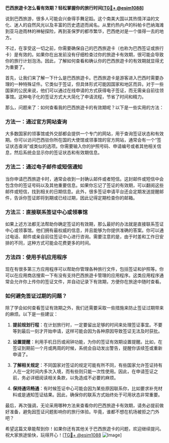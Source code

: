 **巴西旅遊卡怎么看有效期？轻松掌握你的旅行时间[[TG💪+ @esim1088](https://t.me/s/esim1088)]**

说到巴西旅游，很多人可能会兴奋得手舞足蹈。这个南美大国以其热情洋溢的文化、迷人的自然风光以及丰富的历史遗迹而闻名。从里约热内卢的科帕卡巴纳海滩到亚马逊雨林的神秘探险，再到圣保罗的都市繁华，巴西绝对是一个值得一去的地方。

不过，在享受这一切之前，你需要确保自己的巴西旅遊卡（也称为巴西签证或旅行卡）是有效的。如果你在出发前没有仔细检查过你的旅遊卡有效期，很可能会导致你的旅行计划泡汤。因此，了解如何查看和确认你的巴西旅遊卡的有效期就显得尤为重要了。

首先，让我们来了解一下什么是巴西旅遊卡。巴西旅遊卡是游客进入巴西时需要办理的一种特殊证件。它类似于签证，但具体形式可能因国家和地区而异。对于一些国家的公民来说，他们可以通过在线申请的方式获得电子签证，而无需亲自前往领事馆。这种电子化的签证方式大大简化了申请流程，节省了时间和精力。

那么，问题来了：如何查看我的巴西旅遊卡的有效期呢？以下是一些实用的方法：

### 方法一：通过官方网站查询

大多数国家的领事馆或外交部都会提供一个专门的网站，用于查询签证状态和有效期。你可以访问巴西驻你所在国的大使馆或领事馆的官方网站，通常会有一个“签证状态查询”或类似的选项。你需要输入你的护照号码、申请编号或者其他相关信息，然后系统会显示你的签证状态和有效期信息。

### 方法二：通过电子邮件或短信通知

当你申请巴西旅遊卡时，通常会收到一封确认邮件或者短信。这封邮件或短信中会包含你的签证号码以及其他重要信息。如果你忘记了签证的有效期，可以翻阅这些邮件或短信，找到相关的日期信息。此外，很多签证申请平台还会定期发送提醒邮件，告诉你签证即将到期或已经过期，因此记得定期检查你的邮箱。

### 方法三：直接联系签证中心或领事馆

如果上述方法都无法帮助你确定签证的有效期，那么最好的办法就是直接联系签证中心或领事馆。他们拥有最权威的信息，并且能够为你提供准确的答案。你可以通过电话、邮件或亲自前往签证中心进行咨询。需要注意的是，由于时差和工作日安排的不同，这种方式可能会花费更多的时间。

### 方法四：使用手机应用程序

现在有很多第三方应用程序可以帮助你管理各种旅行文件，包括签证和护照等。你可以在应用商店搜索一下有没有支持巴西旅遊卡管理的应用程序。这类应用程序通常会允许你上传你的签证文件，并自动记录下有效期，方便你在旅途中随时查看。

### 如何避免签证过期的问题？

除了学会如何查看签证有效期之外，我们还需要采取一些措施来防止签证过期带来的麻烦。以下是一些建议：

1. **提前规划行程**：在计划旅行时，一定要留出足够的时间来处理签证事宜。不要等到最后一刻才开始申请，这样可能会因为各种原因导致签证无法及时获批。
   
2. **设置提醒**：利用手机日历或闹钟功能，为你的签证有效期设置提醒。比如，在签证到期前一个月或两周的时候，系统会自动发出警告，提醒你该续签或重新申请了。

3. **了解相关规定**：不同国家对签证的规定可能有所不同，有些国家允许签证持有人在一定时间内多次入境，而有些则只能一次性使用。因此，在申请签证之前，务必详细阅读相关条款，以免造成不必要的麻烦。

4. **保持通讯畅通**：有时候签证中心可能会因为某些原因联系你，比如要求补充材料或是通知签证结果。因此，确保你的联系方式始终处于可用状态非常重要。

最后，再次强调，无论采用哪种方法来查看你的巴西旅遊卡有效期，请务必提前做好准备，避免因签证问题影响你的旅行体验。毕竟，谁都不想在机场被拒之门外吧？

希望这篇文章能帮到你！如果你还有其他关于巴西旅遊卡的问题，欢迎继续提问。祝大家旅途愉快，玩得开心！[[TG💪+ @esim1088](https://t.me/s/esim1088) ![Image](https://i.postimg.cc/4NQfJmqS/Snipaste-2025-05-13-00-14-12.png)]